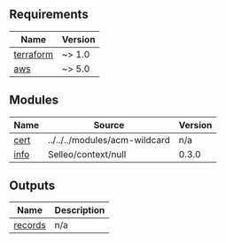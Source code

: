<!-- BEGIN_TF_DOCS -->
## Requirements

| Name | Version |
|------|---------|
| <a name="requirement_terraform"></a> [terraform](#requirement\_terraform) | ~> 1.0 |
| <a name="requirement_aws"></a> [aws](#requirement\_aws) | ~> 5.0 |

## Modules

| Name | Source | Version |
|------|--------|---------|
| <a name="module_cert"></a> [cert](#module\_cert) | ../../../modules/acm-wildcard | n/a |
| <a name="module_info"></a> [info](#module\_info) | Selleo/context/null | 0.3.0 |

## Outputs

| Name | Description |
|------|-------------|
| <a name="output_records"></a> [records](#output\_records) | n/a |
<!-- END_TF_DOCS -->